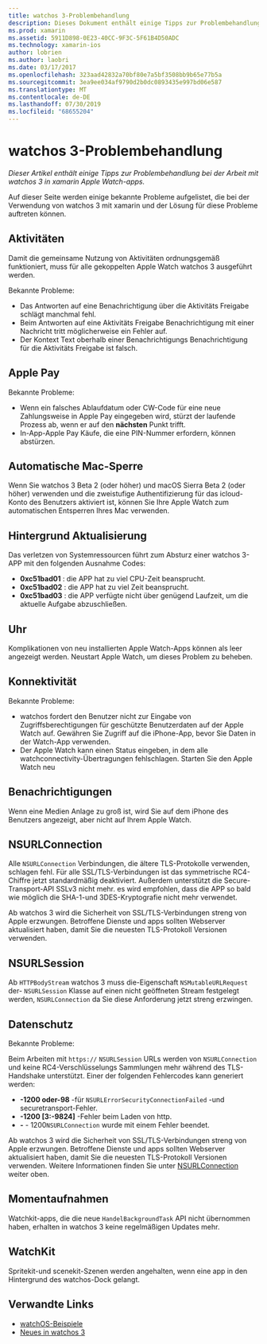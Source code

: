 ```yaml
---
title: watchos 3-Problembehandlung
description: Dieses Dokument enthält einige Tipps zur Problembehandlung bei der Arbeit mit watchos 3 in xamarin. Tipps beziehen sich auf Aktivitäten, Apple Pay, Hintergrund Aktualisierungen, NSURLConnection, Datenschutz und vieles mehr.
ms.prod: xamarin
ms.assetid: 5911D898-0E23-40CC-9F3C-5F61B4D50ADC
ms.technology: xamarin-ios
author: lobrien
ms.author: laobri
ms.date: 03/17/2017
ms.openlocfilehash: 323aad42832a70bf80e7a5bf3508bb9b65e77b5a
ms.sourcegitcommit: 3ea9ee034af9790d2b0dc0893435e997bd06e587
ms.translationtype: MT
ms.contentlocale: de-DE
ms.lasthandoff: 07/30/2019
ms.locfileid: "68655204"
---
```

# <a name="watchos-3-troubleshooting"></a>watchos 3-Problembehandlung

_Dieser Artikel enthält einige Tipps zur Problembehandlung bei der Arbeit mit watchos 3 in xamarin Apple Watch-apps._

Auf dieser Seite werden einige bekannte Probleme aufgelistet, die bei der Verwendung von watchos 3 mit xamarin und der Lösung für diese Probleme auftreten können.

## <a name="activities"></a>Aktivitäten

Damit die gemeinsame Nutzung von Aktivitäten ordnungsgemäß funktioniert, muss für alle gekoppelten Apple Watch watchos 3 ausgeführt werden.

Bekannte Probleme:

- Das Antworten auf eine Benachrichtigung über die Aktivitäts Freigabe schlägt manchmal fehl.
- Beim Antworten auf eine Aktivitäts Freigabe Benachrichtigung mit einer Nachricht tritt möglicherweise ein Fehler auf.
- Der Kontext Text oberhalb einer Benachrichtigungs Benachrichtigung für die Aktivitäts Freigabe ist falsch.

## <a name="apple-pay"></a>Apple Pay

Bekannte Probleme:

- Wenn ein falsches Ablaufdatum oder CW-Code für eine neue Zahlungsweise in Apple Pay eingegeben wird, stürzt der laufende Prozess ab, wenn er auf den **nächsten** Punkt trifft.
- In-App-Apple Pay Käufe, die eine PIN-Nummer erfordern, können abstürzen.

## <a name="auto-mac-unlock"></a>Automatische Mac-Sperre

Wenn Sie watchos 3 Beta 2 (oder höher) und macOS Sierra Beta 2 (oder höher) verwenden und die zweistufige Authentifizierung für das icloud-Konto des Benutzers aktiviert ist, können Sie Ihre Apple Watch zum automatischen Entsperren Ihres Mac verwenden.

## <a name="background-refresh"></a>Hintergrund Aktualisierung

Das verletzen von Systemressourcen führt zum Absturz einer watchos 3-APP mit den folgenden Ausnahme Codes:

- **0xc51bad01** : die APP hat zu viel CPU-Zeit beansprucht.
- **0xc51bad02** : die APP hat zu viel Zeit beansprucht.
- **0xc51bad03** : die APP verfügte nicht über genügend Laufzeit, um die aktuelle Aufgabe abzuschließen.

## <a name="clock"></a>Uhr

Komplikationen von neu installierten Apple Watch-Apps können als leer angezeigt werden. Neustart Apple Watch, um dieses Problem zu beheben.

## <a name="connectivity"></a>Konnektivität

Bekannte Probleme:

- watchos fordert den Benutzer nicht zur Eingabe von Zugriffsberechtigungen für geschützte Benutzerdaten auf der Apple Watch auf. Gewähren Sie Zugriff auf die iPhone-App, bevor Sie Daten in der Watch-App verwenden.
- Der Apple Watch kann einen Status eingeben, in dem alle watchconnectivity-Übertragungen fehlschlagen. Starten Sie den Apple Watch neu

## <a name="notifications"></a>Benachrichtigungen

Wenn eine Medien Anlage zu groß ist, wird Sie auf dem iPhone des Benutzers angezeigt, aber nicht auf Ihrem Apple Watch.

## <a name="nsurlconnection"></a>NSURLConnection

Alle `NSURLConnection` Verbindungen, die ältere TLS-Protokolle verwenden, schlagen fehl. Für alle SSL/TLS-Verbindungen ist das symmetrische RC4-Chiffre jetzt standardmäßig deaktiviert. Außerdem unterstützt die Secure-Transport-API SSLv3 nicht mehr. es wird empfohlen, dass die APP so bald wie möglich die SHA-1-und 3DES-Kryptografie nicht mehr verwendet.

Ab watchos 3 wird die Sicherheit von SSL/TLS-Verbindungen streng von Apple erzwungen. Betroffene Dienste und apps sollten Webserver aktualisiert haben, damit Sie die neuesten TLS-Protokoll Versionen verwenden.

## <a name="nsurlsession"></a>NSURLSession

Ab `HTTPBodyStream` watchos 3 muss die-Eigenschaft `NSMutableURLRequest` der- `NSURLSession` Klasse auf einen nicht geöffneten Stream festgelegt werden, `NSURLConnection` da Sie diese Anforderung jetzt streng erzwingen.

## <a name="privacy"></a>Datenschutz

Bekannte Probleme:

Beim Arbeiten mit `https://` `NSURLSession` URLs werden von `NSURLConnection` und keine RC4-Verschlüsselungs Sammlungen mehr während des TLS-Handshake unterstützt. Einer der folgenden Fehlercodes kann generiert werden:

- **-1200 oder-98** -für `NSURLErrorSecurityConnectionFailed` -und securetransport-Fehler.
- **-1200 [3:-9824]** -Fehler beim Laden von http.
- **-**  -  1200`NSURLConnection` wurde mit einem Fehler beendet.

Ab watchos 3 wird die Sicherheit von SSL/TLS-Verbindungen streng von Apple erzwungen. Betroffene Dienste und apps sollten Webserver aktualisiert haben, damit Sie die neuesten TLS-Protokoll Versionen verwenden. Weitere Informationen finden Sie unter [NSURLConnection](#nsurlconnection) weiter oben.

## <a name="snapshots"></a>Momentaufnahmen

Watchkit-apps, die die neue `HandelBackgroundTask` API nicht übernommen haben, erhalten in watchos 3 keine regelmäßigen Updates mehr. 

## <a name="watchkit"></a>WatchKit

Spritekit-und scenekit-Szenen werden angehalten, wenn eine app in den Hintergrund des watchos-Dock gelangt.

## <a name="related-links"></a>Verwandte Links

- [watchOS-Beispiele](https://docs.microsoft.com/samples/browse/?products=xamarin&term=Xamarin.iOS+watchOS)
- [Neues in watchos 3](https://developer.apple.com/library/prerelease/content/releasenotes/General/WhatsNewInwatchOS/Articles/watchOS3.html#//apple_ref/doc/uid/TP40017085-SW1)
